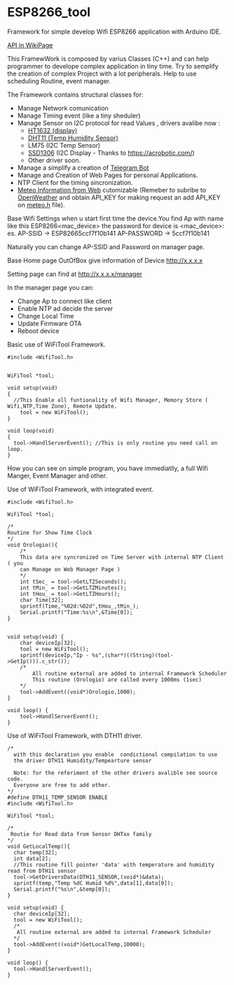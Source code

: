 # ESP8266_tool
Framework for simple develop Wifi ESP8266 application with Arduino IDE.

[API in WikiPage](https://github.com/francescodelucia/ESP8266_tool/wiki)

This FramewWork is composed by varius Classes (C++) and can help programmer 
to develope complex application in tiny time. Try to semplify the creation 
of complex Project with a lot peripherals. Help to use scheduling Routine,
event manager.

The Framework contains structural classes for:

- Manage Network comunication
- Manage Timing event (like a tiny sheduler)
- Manage Sensor on I2C  protocol for read Values , drivers avalibe now :
   *  [HT1632 (display)](https://github.com/francescodelucia/ESP8266_tool/blob/master/ESP8266_Framework/examples/Meteo_Temp_clock/Meteo_Temp_clock.ino)
   * [DHT11 (Temp Humidity Sensor)](https://github.com/francescodelucia/ESP8266_tool/blob/master/ESP8266_Framework/examples/Meteo_Temp_clock/Meteo_Temp_clock.ino)
   * LM75 (I2C Temp Sensor)
   * [SSD1306](https://github.com/francescodelucia/ESP8266_tool/blob/master/ESP8266_Framework/examples/SSD1306/SSD1306.ino) (I2C Display - Thanks to https://acrobotic.com/)
   * Other driver soon.
- Manage a simplify a creation of [Telegram Bot](https://github.com/francescodelucia/ESP8266_tool/blob/master/ESP8266_Framework/examples/TestWithBot/TestWithBot.ino) 
- Manage and Creation of Web Pages for personal Applications.
- NTP Client for the timing sincronization.
- [Meteo Information from Web](https://github.com/francescodelucia/ESP8266_tool/blob/master/ESP8266_Framework/examples/Meteo_Temp_clock/Meteo_Temp_clock.ino) cutomizable (Remeber to subribe to [OpenWeather](https://openweathermap.org/) and obtain API_KEY for making request an add API_KEY on [meteo.h](https://github.com/francescodelucia/ESP8266_tool/blob/master/ESP8266_Framework/src/meteo.h) file).


Base Wifi Settings
when u start first time the device.You find Ap with name like this ESP8266<mac_device> the password for device is
<mac_device>:
  es. AP-SSID -> ESP82665ccf7f10b141
      AP-PASSWORD -> 5ccf7f10b141

Naturally you can change AP-SSID and Password on manager page.

Base Home page OutOfBox give information of Device
http://x.x.x.x

Setting page can find at
http://x.x.x.x/manager

In the manager page you can:

- Change Ap to connect like client
- Enable NTP ad decide the server
- Change Local Time
- Update Firmware OTA
- Reboot device

Basic use of WiFiTool Framework.

	#include <WifiTool.h>


	WiFiTool *tool;

	void setup(void)
	{ 
      //This Enable all funtionality of Wifi Manager, Memory Store ( Wifi,NTP,Time Zone), Remote Update.
	    tool = new WiFiTool(); 
	}

	void loop(void)
	{
	  tool->HandlServerEvent(); //This is only routine you need call on loop.
	}

How you can see on simple program, you have immediatlly, a full Wifi Manger, Event Manager and other.

Use of WiFiTool Framework, with integrated event.

	#include <WifiTool.h>

	WiFiTool *tool;

	/*
	Routine for Show Time Clock
	*/
	void Orologio(){
		/*
		This data are syncronized on Time Server with internal NTP Client ( you
		can Manage on Web Manager Page )
		*/
		int tSec_ = tool->GetLTZSeconds();
		int tMin_ = tool->GetLTZMinutes();
		int tHou_ = tool->GetLTZHours();
		char Time[32];
		sprintf(Time,"%02d:%02d",tHou_,tMin_);
		Serial.printf("Time:%s\n",&Time[0]); 
	}


	void setup(void) {
		char deviceIp[32];
		tool = new WiFiTool(); 
		sprintf(deviceIp,"Ip - %s",(char*)((String)(tool->GetIp())).c_str());
		/*
			All routine external are added to internal Framework Scheduler
			This routine (Orologio) are called every 1000ms (1sec) 
		*/
		tool->AddEvent((void*)Orologio,1000);
	}

	void loop() {
		tool->HandlServerEvent(); 
	}
	
Use of WiFiTool Framework, with DTH11 driver.

	/*
	  with this declaration you enable  condictional compilation to use 
	  the driver DTH11 Humidity/Tempearture sensor	  
	  
	  Note: for the referiment of the other drivers avalible see source code.
	  Everyone are free to add other.
	*/
	#define DTH11_TEMP_SENSOR ENABLE
	#include <WifiTool.h>

	WiFiTool *tool;

	/* 
	 Routie for Read data from Sensor DHTxx family 
	*/
	void GetLocalTemp(){
	  char temp[32];	  
	  int data[2];
	  //This routine fill pointer 'data' with temperature and humidity read from DTH11 sensor
	  tool->GetDriversData(DTH11_SENSOR,(void*)&data);
	  sprintf(temp,"Temp %dC Humid %d%",data[1],data[0]);
	  Serial.printf("%s\n",&temp[0]);                                    
	}

	void setup(void) {
	  char deviceIp[32];   
	  tool = new WiFiTool();
	  /*
	   All routine external are added to internal Framework Scheduler 
	  */
	  tool->AddEvent((void*)GetLocalTemp,10000);
	}

	void loop() {
	  tool->HandlServerEvent();  
	}
